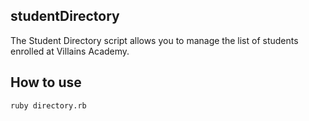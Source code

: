 ## studentDirectory ##

The Student Directory script allows you to manage the list of students enrolled at Villains Academy.

## How to use ##

``` shell
ruby directory.rb
